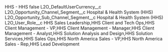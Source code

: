 <?xml version="1.0" encoding="UTF-8"?>
<CustomMetadata xmlns="http://soap.sforce.com/2006/04/metadata" xmlns:xsi="http://www.w3.org/2001/XMLSchema-instance" xmlns:xsd="http://www.w3.org/2001/XMLSchema">
    <label>HHS - HHS</label>
    <protected>false</protected>
    <values>
        <field>L2O_DefaultUserCurrency__c</field>
        <value xsi:nil="true"/>
    </values>
    <values>
        <field>L2O_Opportunity_Channel_Segment__c</field>
        <value xsi:type="xsd:string">Hospital &amp; Health System (HHS)</value>
    </values>
    <values>
        <field>L2O_Opportunity_Sub_Channel_Segment__c</field>
        <value xsi:type="xsd:string">Hospital &amp; Health System (HHS)</value>
    </values>
    <values>
        <field>L2O_User_Role__c</field>
        <value xsi:type="xsd:string">HHS Sales Leadership,HHS Client and Tech Ops,HHS Client Management - VP,HHS Client Management - Manager,HHS Client Management - Analyst,HHS Solution Analysis and Design,HHS Solution Services,HHS Sales Ops,HHS North America Sales - VP,HHS North America Sales - Rep,HHS Lead Development</value>
    </values>
</CustomMetadata>
